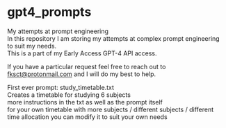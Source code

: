 # gpt4_prompts
My attempts at prompt engineering  
In this repository I am storing my attempts at complex prompt engineering to suit my needs.  
This is a part of my Early Access GPT-4 API access.  
  
If you have a particular request feel free to reach out to fksct@protonmail.com and I will do my best to help.  
  
First ever prompt: study_timetable.txt  
Creates a timetable for studying 6 subjects  
more instructions in the txt as well as the prompt itself  
for your own timetable with more subjects / different subjects / different time allocation you can modify it to suit your own needs  
